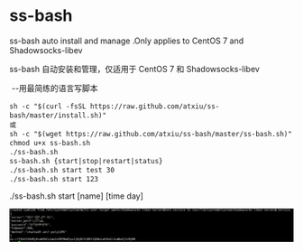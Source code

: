 # ss-bash
  ss-bash auto install and manage .Only applies to CentOS 7 and Shadowsocks-libev
  
  ss-bash 自动安装和管理，仅适用于 CentOS 7 和 Shadowsocks-libev
  
  --用最简练的语言写脚本
  
```
sh -c "$(curl -fsSL https://raw.github.com/atxiu/ss-bash/master/install.sh)"
或
sh -c "$(wget https://raw.github.com/atxiu/ss-bash/master/ss-bash.sh)"
chmod u+x ss-bash.sh
./ss-bash.sh
ss-bash.sh {start|stop|restart|status}
./ss-bash.sh start test 30
./ss-bash.sh start 123
```
./ss-bash.sh start [name] [time day]

![Snipaste_2018-01-01_09-33-50](Snipaste_2018-01-01_09-33-50.png)
